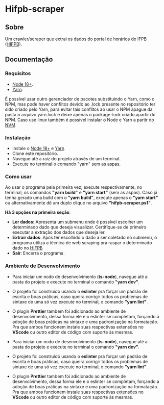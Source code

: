 # Hifpb-scraper

## Sobre
Um crawler/scraper que extrai os dados do portal de horários do IFPB ([HIFPB](https://joaopessoa.ifpb.edu.br/horario)).

## Documentação

### Requisitos

+ [Node 18+](https://nodejs.org/en/).
+ [Yarn](https://classic.yarnpkg.com/en/docs/install).

É possível usar outro gerenciador de pacotes substituindo o Yarn, como o NPM, mas pode haver conflitos devido ao .lock presente no repositório ter sido criado pelo Yarn, para evitar tais conflitos ao usar o NPM apague da pasta o arquivo yarn.lock e deixe apenas o package-lock criado apartir do NPM.
Caso use linux também é possível instalar o Node e Yarn a partir do [NVM](https://github.com/nvm-sh/nvm#installing-and-updating).

### Instalação

+ Instale o [Node 18+](https://nodejs.org/en/) e [Yarn](https://classic.yarnpkg.com/en/docs/install).
+ Clone este repositório.
+ Navegue até a raiz do projeto através de um terminal.
+ Execute no terminal o comando "yarn" sem as aspas.

### Como usar

Ao usar o programa pela primeira vez, execute respectivamente, no terminal, os comandos **"yarn build"** e **"yarn start"** (sem as aspas). Caso já tenha gerado uma build com o **"yarn build"**, execute apenas o **"yarn start"** ou alternativamente dê um duplo clique no arquivo **"hifpb-scraper.ps1"**.

**Há 3 opções na primeira seção**:

+ **Ler dados**: Apresenta um submenu onde é possível escolher um determinado dado que deseja visualizar. Certifique-se de primeiro executar a extração dos dados que deseja ler.
+ **Extrair dados**: Após ter escolhido o dado a ser coletado no submenu, o programa utiliza a técnica de web scraping pra raspar o determinado dado no [HIFPB](https://joaopessoa.ifpb.edu.br/horario)
+ **Sair**: Encerra o programa.

### Ambiente de Desenvolvimento

+ Para iniciar um nodo de desenvolvimento (**ts-node**), navegue até a pasta do projeto e execute no terminal o comando **"yarn dev"**.
+ O projeto foi construído usando o **eslinter** pra forçar um padrão de escrita e boas práticas, caso queira corrigir todos os problemas de sintaxe de uma só vez execute no terminal, o comando **"yarn lint"**.
+ O plugin **Prettier** tambem foi adicionado ao ambiente de desenvolvimento, dessa forma ele e o eslinter se completam, forçando a adoção de boas práticas na sintaxe e uma padronização na formatação. Pra que ambos funcionem instale suas respectivas extensões no **VScode** ou outro editor de código com suporte às mesmas.


+ Para iniciar um nodo de desenvolvimento (**ts-node**), navegue até a pasta do projeto e execute no terminal o comando **"yarn dev"**.
+ O projeto foi construído usando o **eslinter** pra forçar um padrão de escrita e boas práticas, caso queira corrigir todos os problemas de sintaxe de uma só vez execute no terminal, o comando **"yarn lint"**.
+ O plugin **Prettier** tambem foi adicionado ao ambiente de desenvolvimento, dessa forma ele e o eslinter se completam, forçando a adoção de boas práticas na sintaxe e uma padronização na formatação. Pra que ambos funcionem instale suas respectivas extensões no **VScode** ou outro editor de código com suporte às mesmas.